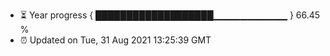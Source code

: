 - ⏳ Year progress { ███████████████████▁▁▁▁▁▁▁▁▁▁▁ } 66.45 %
- ⏰ Updated on Tue, 31 Aug 2021 13:25:39 GMT


